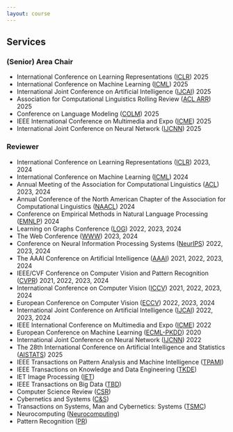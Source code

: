 ```yaml
---
layout: course
---
```


## Services

### (Senior) Area Chair

- International Conference on Learning Representations ([ICLR](https://neurips.cc/Conferences/2022)) 2025
- International Conference on Machine Learning ([ICML](http://cvpr2023.thecvf.com/)) 2025
- International Joint Conference on Artificial Intelligence ([IJCAI](https://2022.acmmm.org/)) 2025
- Association for Computational Linguistics Rolling Review ([ACL ARR](https://2022.acmmm.org/)) 2025
- Conference on Language Modeling ([COLM](https://2022.acmmm.org/)) 2025
- IEEE International Conference on Multimedia and Expo ([ICME](https://2022.acmmm.org/)) 2025
- International Joint Conference on Neural Network ([IJCNN](https://2022.acmmm.org/)) 2025

### Reviewer

- International Conference on Learning Representations ([ICLR](https://neurips.cc/Conferences/2022)) 2023, 2024
- International Conference on Machine Learning ([ICML](http://cvpr2023.thecvf.com/)) 2024
- Annual Meeting of the Association for Computational Linguistics ([ACL](http://cvpr2023.thecvf.com/)) 2023, 2024
- Annual Conference of the North American Chapter of the Association for Computational Linguistics ([NAACL](http://cvpr2023.thecvf.com/)) 2024
- Conference on Empirical Methods in Natural Language Processing ([EMNLP](http://cvpr2023.thecvf.com/)) 2024
- Learning on Graphs Conference ([LOG](http://iccv2023.thecvf.com/)) 2022, 2023, 2024
- The Web Conference ([WWW](https://eccv2022.ecva.net/)) 2023, 2024
- Conference on Neural Information Processing Systems ([NeurIPS](https://icml.cc/Conferences/2022)) 2022, 2023, 2024
- The AAAI Conference on Artificial Intelligence ([AAAI](https://iclr.cc/Conferences/2023)) 2021, 2022, 2023, 2024
- IEEE/CVF Conference on Computer Vision and Pattern Recognition ([CVPR](https://aaai.org/Conferences/AAAI-23/)) 2021, 2022, 2023, 2024
- International Conference on Computer Vision ([ICCV](https://ijcai-23.org/)) 2021, 2022, 2023, 2024
- European Conference on Computer Vision ([ECCV](https://2022.acmmm.org/)) 2022, 2023, 2024
- International Joint Conference on Artificial Intelligence ([IJCAI](https://2022.acmmm.org/)) 2022, 2023, 2024
- IEEE International Conference on Multimedia and Expo ([ICME](https://2022.acmmm.org/)) 2022
- European Conference on Machine Learning ([ECML-PKDD](https://2022.acmmm.org/)) 2020
- International Joint Conference on Neural Network ([IJCNN](https://2022.acmmm.org/)) 2022
- The 28th International Conference on Artificial Intelligence and Statistics ([AISTATS](https://2022.acmmm.org/)) 2025
- IEEE Transactions on Pattern Analysis and Machine Intelligence ([TPAMI](https://neurips.cc/Conferences/2022))
- IEEE Transactions on Knowledge and Data Engineering ([TKDE](https://signalprocessingsociety.org/publications-resources/ieee-transactions-image-processing))
- IET Image Processing ([IET](https://www.computer.org/csdl/journal/tk))
- IEEE Transactions on Big Data ([TBD](https://signalprocessingsociety.org/publications-resources/ieee-transactions-multimedia))
- Computer Science Review ([CSR](https://ieee-cas.org/publications/journals/ieee-transactions-circuits-and-systems-video-technology))
- Cybernetics and Systems ([C&S](https://cis.ieee.org/publications/t-neural-networks-and-learning-systems))
- Transactions on Systems, Man and Cybernetics: Systems ([TSMC](https://dl.acm.org/journal/tomm))
- Neurocomputing ([Neurocomputing](https://www.computer.org/csdl/journal/tp))
- Pattern Recognition ([PR](https://www.springer.com/journal/11263))